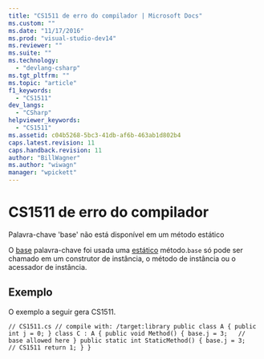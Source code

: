 ```yaml
---
title: "CS1511 de erro do compilador | Microsoft Docs"
ms.custom: ""
ms.date: "11/17/2016"
ms.prod: "visual-studio-dev14"
ms.reviewer: ""
ms.suite: ""
ms.technology: 
  - "devlang-csharp"
ms.tgt_pltfrm: ""
ms.topic: "article"
f1_keywords: 
  - "CS1511"
dev_langs: 
  - "CSharp"
helpviewer_keywords: 
  - "CS1511"
ms.assetid: c04b5268-5bc3-41db-af6b-463ab1d802b4
caps.latest.revision: 11
caps.handback.revision: 11
author: "BillWagner"
ms.author: "wiwagn"
manager: "wpickett"
---
```

# CS1511 de erro do compilador
Palavra\-chave 'base' não está disponível em um método estático  
  
 O [base](../../csharp/language-reference/keywords/base.md) palavra\-chave foi usada uma [estático](../../csharp/language-reference/keywords/static.md) método.`base` só pode ser chamado em um construtor de instância, o método de instância ou o acessador de instância.  
  
## Exemplo  
 O exemplo a seguir gera CS1511.  
  
```  
// CS1511.cs // compile with: /target:library public class A { public int j = 0; } class C : A { public void Method() { base.j = 3;   // base allowed here } public static int StaticMethod() { base.j = 3;   // CS1511 return 1; } }  
```
